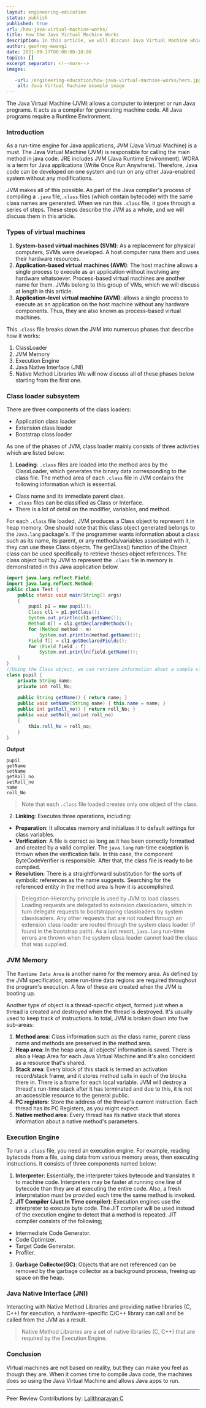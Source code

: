 ```yaml
---
layout: engineering-education
status: publish
published: true
url: /how-java-virtual-machine-works/
title: How the Java Virtual Machine Works
description: In this article, we will discuss Java Virtual Machine which is used to compile Java code. We will understand the various types of virtual machines and discuss them in detail.
author: geofrey-mwangi
date: 2021-09-17T00:00:00-18:00
topics: []
excerpt_separator: <!--more-->
images:

   -url: /engineering-education/how-java-virtual-machine-works/hero.jpg
    alt: Java Virtual Machine example image
---
```

The Java Virtual Machine (JVM) allows a computer to interpret or run Java programs. It acts as a compiler for generating machine code. All Java programs require a Runtime Environment. 
<!--more-->
 
### Introduction
As a run-time engine for Java applications, JVM (Java Virtual Machine) is a must. The Java Virtual Machine (JVM) is responsible for calling the main method in java code. JRE includes JVM (Java Runtime Environment). WORA is a term for Java applications (Write Once Run Anywhere). Therefore, Java code can be developed on one system and run on any other Java-enabled system without any modifications. 

JVM makes all of this possible. As part of the Java compiler's process of compiling a `.java` file,`.class` files (which contain bytecode) with the same class names are generated. When we run this `.class` file, it goes through a series of steps. These steps describe the JVM as a whole, and we will discuss them in this article.

### Types of virtual machines
1. **System-based virtual machines (SVM)**: As a replacement for physical computers, SVMs were developed. A host computer runs them and uses their hardware resources.
2. **Application-based virtual machines (AVM)**: The host machine allows a single process to execute as an application without involving any hardware whatsoever. Process-based virtual machines are another name for them. JVMs belong to this group of VMs, which we will discuss at length in this article.
3. **Application-level virtual machine (AVM)**: allows a single process to execute as an application on the host machine without any hardware components. Thus, they are also known as process-based virtual machines. 

This `.class` file breaks down the JVM into numerous phases that describe how it works:
1. ClassLoader
2. JVM Memory 
3. Execution Engine 
4. Java Native Interface (JNI)
5. Native Method Libraries
We will now discuss all of these phases below starting from the first one.
### Class loader subsystem
There are three components of the class loaders:
- Application class loader
- Extension class loader
- Bootstrap class loader

As one of the phases of JVM, class loader mainly consists of three activities which are listed below:

1. **Loading**: `.class` files are loaded into the method area by the ClassLoader, which generates the binary data corresponding to the class file. The method area of each `.class` file in JVM contains the following information which is essential.
- Class name and its immediate parent class.
- `.class` files can be classified as Class or Interface.
- There is a lot of detail on the modifier, variables, and method.

For each `.class` file loaded, JVM produces a Class object to represent it in heap memory. One should note that this class object generated belongs to the `Java.lang` package's. If the programmer wants information about a class such as its name, its parent, or any methods/variables associated with it, they can use these Class objects. The getClass() function of the Object class can be used specifically to retrieve theses object references.
The class object built by JVM to represent the `.class` file in memory is demonstrated in this Java application below.
```java
import java.lang.reflect.Field;
import java.lang.reflect.Method;
public class Test {
    public static void main(String[] args)
    {
        pupil p1 = new pupil();
        Class cl1 = p1.getClass();
        System.out.println(cl1.getName());
        Method m[] = cl1.getDeclaredMethods();
        for (Method method : m)
            System.out.println(method.getName());
        Field f[] = cl1.getDeclaredFields();
        for (Field field : f)
            System.out.println(field.getName());
    }
}
//Using the Class object, we can retrieve information about a sample class.
class pupil {
    private String name;
    private int roll_No;
  
    public String getName() { return name; }
    public void setName(String name) { this.name = name; }
    public int getRoll_no() { return roll_No; }
    public void setRoll_no(int roll_no)
    {
        this.roll_No = roll_no;
    }
}
```
**Output**
```
pupil
getName
setName
getRoll_no
setRoll_no
name
roll_No
```
> Note that each `.class` file loaded creates only one object of the class.
> 
2. **Linking**:
Executes three operations, including:
- **Preparation**: It allocates memory and initializes it to default settings for class variables.
- **Verification**: A file is correct as long as it has been correctly formatted and created by a valid compiler. The `java.lang` run-time exception is thrown when the verification fails. In this case, the component ByteCodeVerifier is responsible. After that, the class file is ready to be compiled.
- **Resolution**: There is a straightforward substitution for the sorts of symbolic references as the name suggests. Searching for the referenced entity in the method area is how it is accomplished.

> Delegation-Hierarchy principle is used by JVM to load classes. Loading requests are delegated to extension classloaders, which in turn delegate requests to bootstrapping classloaders by system classloaders. Any other requests that are not routed through an extension class loader are routed through the system class loader (if found in the bootstrap path). As a last resort, `java.lang` run-time errors are thrown when the system class loader cannot load the class that was supplied.
> 
### JVM Memory 
The `Runtime Data Area` is another name for the memory area. As defined by the JVM specification, some run-time data regions are required throughout the program's execution. A few of these are created when the JVM is booting up. 

Another type of object is a thread-specific object, formed just when a thread is created and destroyed when the thread is destroyed. It's usually used to keep track of instructions. In total, JVM is broken down into five sub-areas:
1. **Method area**: Class information such as the class name, parent class name and methods are preserved in the method area.
2. **Heap area**: In the heap area, all objects' information is saved. There is also a Heap Area for each Java Virtual Machine and It's also conciderd as a resource that's shared.
3. **Stack area**: Every block of this stack is termed an activation record/stack frame, and it stores method calls in each of the blocks there in. There is a frame for each local variable. JVM will destroy a thread's run-time stack after it has terminated and due to this, it is not an accessible resource to the general public.
4. **PC registers**: Store the address of the thread's current instruction. Each thread has its PC Registers, as you might expect.
5. **Native method area**: Every thread has its native stack that stores information about a native method's parameters.
### Execution Engine
To run a `.class` file, you need an execution engine. For example, reading bytecode from a file, using data from various memory areas, then executing instructions. It consists of three components named below:
1. **Interpreter**: Essentially, the interpreter takes bytecode and translates it to machine code. Interpreters may be faster at running one line of bytecode than they are at executing the entire code. Also, a fresh interpretation must be provided each time the same method is invoked.
2. **JIT Compiler (Just In Time compiler)**: Execution engines use the interpreter to execute byte code. The JIT compiler will be used instead of the execution engine to detect that a method is repeated. JIT compiler consists of the following;
- Intermediate Code Generator.
- Code Optimizer.
- Target Code Generator.
- Profiler.
3. **Garbage Collector(GC)**: Objects that are not referenced can be removed by the garbage collector as a background process, freeing up space on the heap.
### Java Native Interface (JNI)
Interacting with Native Method Libraries and providing native libraries (C, C++) for execution, a hardware-specific C/C++ library can call and be called from the JVM as a result.
> Native Method Libraries are a set of native libraries (C, C++) that are required by the Execution Engine.
### Conclusion
Virtual machines are not based on reality, but they can make you feel as though they are. When it comes time to compile Java code, the machines does so using the Java Virtual Machine and allows Java apps to run.

---
Peer Review Contributions by: [Lalithnarayan C](/engineering-education/authors/lalithnarayan-c/)
